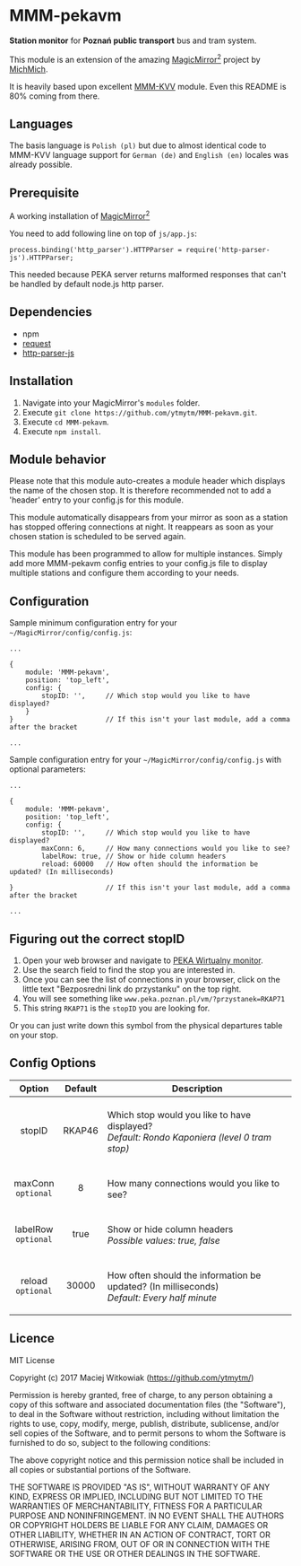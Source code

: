 # MMM-pekavm
<B>Station monitor</B> for <B>Poznań public transport</B> bus and tram system.<P>

This module is an extension of the amazing [MagicMirror<sup>2</sup>](https://github.com/MichMich/MagicMirror) project by [MichMich](https://github.com/MichMich/). <P>

It is heavily based upon excellent [MMM-KVV](https://github.com/yo-less/MMM-KVV) module. Even this README is 80% coming from there.

## Languages
The basis language is `Polish (pl)` but due to almost identical code to MMM-KVV language support for `German (de)` and `English (en)` locales was already possible.

## Prerequisite
A working installation of [MagicMirror<sup>2</sup>](https://github.com/MichMich/MagicMirror)

You need to add following line on top of `js/app.js`:
```
process.binding('http_parser').HTTPParser = require('http-parser-js').HTTPParser;
```
This needed because PEKA server returns malformed responses that can't be handled by default node.js http parser.

## Dependencies
  * npm
  * [request](https://www.npmjs.com/package/request)
  * [http-parser-js](https://github.com/creationix/http-parser-js)

## Installation
1. Navigate into your MagicMirror's `modules` folder.
2. Execute `git clone https://github.com/ytmytm/MMM-pekavm.git`.
3. Execute `cd MMM-pekavm`.
3. Execute `npm install`.

## Module behavior
Please note that this module auto-creates a module header which displays the name of the chosen stop. It is therefore recommended not to add a 'header' entry to your config.js for this module.<P>
This module automatically disappears from your mirror as soon as a station has stopped offering connections at night. It reappears as soon as your chosen station is scheduled to be served again.<P>
This module has been programmed to allow for multiple instances. Simply add more MMM-pekavm config entries to your config.js file to display multiple stations and configure them according to your needs.

## Configuration
Sample minimum configuration entry for your `~/MagicMirror/config/config.js`:

    ...
    
    {
        module: 'MMM-pekavm',
        position: 'top_left',
        config: {
			stopID: '',		// Which stop would you like to have displayed?			
        }
    } 						// If this isn't your last module, add a comma after the bracket
    
    ...

Sample configuration entry for your `~/MagicMirror/config/config.js` with optional parameters:

    ...
    
    {
        module: 'MMM-pekavm',
        position: 'top_left',
        config: {
			stopID: '',		// Which stop would you like to have displayed?
			maxConn: 6,		// How many connections would you like to see?
			labelRow: true, // Show or hide column headers
		    reload: 60000 	// How often should the information be updated? (In milliseconds)
        
    } 						// If this isn't your last module, add a comma after the bracket
    
    ...

## Figuring out the correct stopID
1. Open your web browser and navigate to [PEKA Wirtualny monitor](https://www.peka.poznan.pl/vm/).
2. Use the search field to find the stop you are interested in.
3. Once you can see the list of connections in your browser, click on the little text "Bezposredni link do przystanku" on the top right.
4. You will see something like `www.peka.poznan.pl/vm/?przystanek=RKAP71`
5. This string `RKAP71` is the `stopID` you are looking for.

Or you can just write down this symbol from the physical departures table on your stop.

## Config Options
| **Option** | **Default** | **Description** |
| :---: | :---: | --- |
| stopID | RKAP46 | <BR>Which stop would you like to have displayed? <BR><EM> Default: Rondo Kaponiera (level 0 tram stop)</EM><P> |
| maxConn<BR>`optional` | 8 | <BR> How many connections would you like to see?<P> |
| labelRow<BR>`optional` | true | <BR> Show or hide column headers<BR> <EM>Possible values: true, false</EM><P> |
| reload<BR>`optional`  | 30000 | <BR> How often should the information be updated? (In milliseconds) <BR><EM> Default: Every half minute </EM><P> |

## Licence
MIT License

Copyright (c) 2017 Maciej Witkowiak (https://github.com/ytmytm/)

Permission is hereby granted, free of charge, to any person obtaining a copy
of this software and associated documentation files (the "Software"), to deal
in the Software without restriction, including without limitation the rights
to use, copy, modify, merge, publish, distribute, sublicense, and/or sell
copies of the Software, and to permit persons to whom the Software is
furnished to do so, subject to the following conditions:

The above copyright notice and this permission notice shall be included in all
copies or substantial portions of the Software.

THE SOFTWARE IS PROVIDED "AS IS", WITHOUT WARRANTY OF ANY KIND, EXPRESS OR
IMPLIED, INCLUDING BUT NOT LIMITED TO THE WARRANTIES OF MERCHANTABILITY,
FITNESS FOR A PARTICULAR PURPOSE AND NONINFRINGEMENT. IN NO EVENT SHALL THE
AUTHORS OR COPYRIGHT HOLDERS BE LIABLE FOR ANY CLAIM, DAMAGES OR OTHER
LIABILITY, WHETHER IN AN ACTION OF CONTRACT, TORT OR OTHERWISE, ARISING FROM,
OUT OF OR IN CONNECTION WITH THE SOFTWARE OR THE USE OR OTHER DEALINGS IN THE
SOFTWARE.
